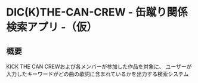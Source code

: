 DIC(K)THE-CAN-CREW - 缶蹴り関係検索アプリ -（仮）
==================

## 概要
KICK THE CAN CREWおよび各メンバーが参加した作品を対象に、
ユーザーが入力したキーワードがどの曲の歌詞に含まれているかを出力する検索システム
